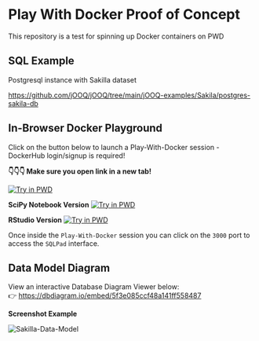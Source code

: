 # Play With Docker Proof of Concept

This repository is a test for spinning up Docker containers on PWD

## SQL Example

Postgresql instance with Sakilla dataset

https://github.com/jOOQ/jOOQ/tree/main/jOOQ-examples/Sakila/postgres-sakila-db

## In-Browser Docker Playground

Click on the button below to launch a Play-With-Docker session - DockerHub login/signup is required!

**👇👇👇 Make sure you open link in a new tab!**

[![Try in PWD](https://raw.githubusercontent.com/play-with-docker/stacks/master/assets/images/button.png)](https://labs.play-with-docker.com/?stack=https://raw.githubusercontent.com/unicorndatalabs/pwd-poc/master/docker-compose.yml)

**SciPy Notebook Version**
[![Try in PWD](https://raw.githubusercontent.com/play-with-docker/stacks/master/assets/images/button.png)](https://labs.play-with-docker.com/?stack=https://raw.githubusercontent.com/unicorndatalabs/pwd-poc/master/docker-compose-python.yml)

**RStudio Version**
[![Try in PWD](https://raw.githubusercontent.com/play-with-docker/stacks/master/assets/images/button.png)](https://labs.play-with-docker.com/?stack=https://raw.githubusercontent.com/unicorndatalabs/pwd-poc/master/docker-compose-rstudio.yml)

Once inside the `Play-With-Docker` session you can click on the `3000` port to access the `SQLPad` interface.

## Data Model Diagram

View an interactive Database Diagram Viewer below:  
👉 https://dbdiagram.io/embed/5f3e085ccf48a141ff558487

**Screenshot Example**

![Sakilla-Data-Model](images/database-view.png "Sakilla Data Model")